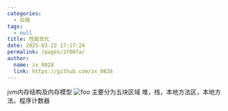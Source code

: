 ```yaml
---
categories: 
  - 后端
tags: 
  - null
title: 性能优化
date: 2025-03-22 17:17:24
permalink: /pages/2f007a/
author: 
  name: zx_0828
  link: https://github.com/zx_0828
---
```

jvm内存结构及内存模型
<img :src="$withBase('/img/jvm.png')" alt="foo">
主要分为五块区域
堆，栈，本地方法区，本地方法，程序计数器
